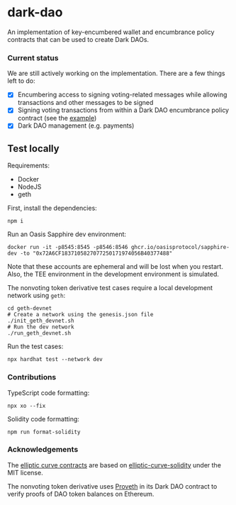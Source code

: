 # dark-dao
An implementation of key-encumbered wallet and encumbrance policy contracts that can be used to create Dark DAOs.

### Current status
We are still actively working on the implementation. There are a few things left to do:
- [X] Encumbering access to signing voting-related messages while allowing transactions and other messages to be signed
- [X] Signing voting transactions from within a Dark DAO encumbrance policy contract (see the [example](contracts/ExampleEncumbrancePolicy.sol))
- [X] Dark DAO management (e.g. payments)

## Test locally
Requirements:
* Docker
* NodeJS
* geth

First, install the dependencies:
```
npm i
```

Run an Oasis Sapphire dev environment:
```
docker run -it -p8545:8545 -p8546:8546 ghcr.io/oasisprotocol/sapphire-dev -to "0x72A6CF1837105827077250171974056B40377488"
```

Note that these accounts are ephemeral and will be lost when you restart. Also, the TEE environment in the development environment is simulated.

The nonvoting token derivative test cases require a local development network using `geth`:
```shell
cd geth-devnet
# Create a network using the genesis.json file
./init_geth_devnet.sh
# Run the dev network
./run_geth_devnet.sh
```

Run the test cases:
```shell
npx hardhat test --network dev
```

### Contributions
TypeScript code formatting:
```
npx xo --fix
```

Solidity code formatting:
```
npm run format-solidity
```

### Acknowledgements
The [elliptic curve contracts](contracts/elliptic-curve) are based on [elliptic-curve-solidity](https://github.com/witnet/elliptic-curve-solidity) under the MIT license.

The nonvoting token derivative uses [Proveth](https://github.com/lorenzb/proveth) in its Dark DAO contract to verify proofs of DAO token balances on Ethereum.
